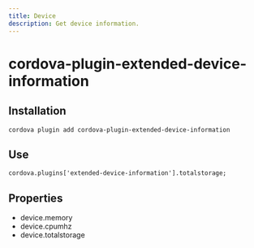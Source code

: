 ```yaml
---
title: Device
description: Get device information.
---
```


# cordova-plugin-extended-device-information



## Installation

    cordova plugin add cordova-plugin-extended-device-information

## Use

    cordova.plugins['extended-device-information'].totalstorage;

## Properties

- device.memory
- device.cpumhz
- device.totalstorage

